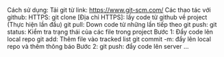 Cách sử dụng:
    Tải git từ link: https://www.git-scm.com/
    Các thao tác với github:
        HTTPS:
            git clone [Địa chỉ HTTPS]: lấy code từ github về project (Thực hiện lần đầu)
            git pull: Down code từ những lần tiếp theo
            git push:
                git status: Kiểm tra trạng thái của các file trong project
                Bước 1: Đẩy code lên local repo
                    git add: Thêm file vào tracked list
                    git commit -m: đẩy lên local repo và thêm thông báo
                Bước 2:
                    git push: đẩy code lên server ...
                    
